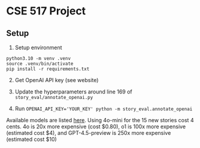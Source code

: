 # CSE 517 Project

## Setup

1. Setup environment

```
python3.10 -m venv .venv
source .venv/bin/activate
pip install -r requirements.txt
```

2. Get OpenAI API key (see website)

3. Update the hyperparameters around line 169 of `story_eval/annotate_openai.py`

4. Run `OPENAI_API_KEY='YOUR_KEY' python -m story_eval.annotate_openai`

Available models are listed [here](https://platform.openai.com/docs/models).
Using 4o-mini for the 15 new stories cost 4 cents.
4o is 20x more expensive (cost $0.80), o1 is 100x more expensive (estimated cost $4), and GPT-4.5-preview is 250x more expensive (estimated cost $10)